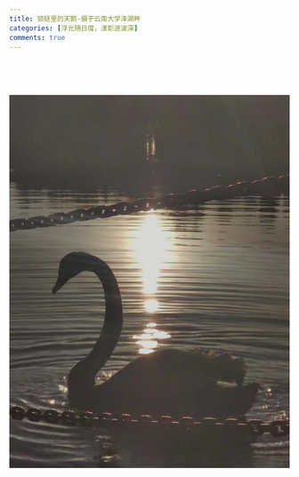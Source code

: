 ```yaml
---
title: 锁链里的天鹅-摄于云南大学泽湖畔
categories: [浮光随日度，漾影逐波深]
comments: true
---
```


>
<BR><BR><BR>

<img src="/assets/img/天鹅.jpg">

